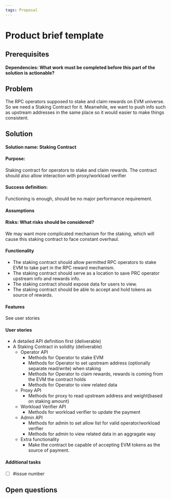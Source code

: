 ```yaml
---
tags: Proposal
---
```


# Product brief template

## Prerequisites
#### Dependencies: What work must be completed before this part of the solution is actionable?

## Problem

The RPC operators supposed to stake and claim rewards on EVM universe. So we need a Staking Contract for it.
Meanwhile, we want to push info such as upstream addresses in the same place so it would easier to make things consistent.

## Solution

#### Solution name: Staking Contract
#### Purpose: 
Staking contract for operators to stake and claim rewards. 
The contract should also allow interaction with proxy/workload verifier
#### Success definition: 
Functioning is enough, should be no major performance requirement.
#### Assumptions
#### Risks: What risks should be considered? 
We may want more complicated mechanism for the staking, which will cause this staking contract to face constant overhaul.
#### Functionality
- The staking contract should allow permitted RPC operators to stake EVM to take part in the RPC reward mechanism. 
- The staking contract should serve as a location to save PRC operator upstream info and rewards info.
- The staking contract should expose data for users to view.
- The staking contract should be able to accept and hold tokens as source of rewards.
#### Features
See user stories
#### User stories
- A detailed API definition first (deliverable)
- A Staking Contract in solidity (deliverable)
  - Operator API 
    - Methods for Operator to stake EVM
    - Methods for Operator to set upstream address (optionally separate read/write) when staking
    - Methods for Operator to claim rewards, rewards is coming from the EVM the contract holds
    - Methods for Operator to view related data
  - Proxy API
    - Methods for proxy to read upstream address and weight(based on staking amount)
  - Workload Verifier API
    - Methods for workload verifier to update the payment
  - Admin API
    - Methods for admin to set allow list for valid operator/workload verifier
    - Methods for admin to view related data in an aggragate way
  - Extra functionality
    - Make the contract be capable of accepting EVM tokens as the source of payment.
#### Additional tasks
- [ ] #issue number

## Open questions
